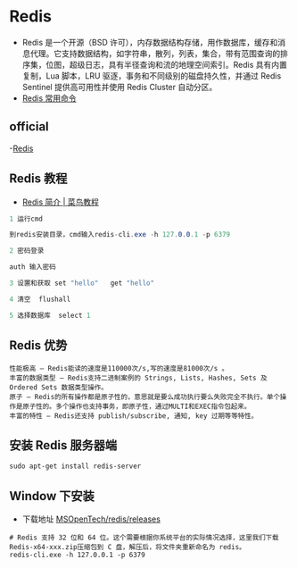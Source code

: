 # Redis

- Redis 是一个开源（BSD 许可），内存数据结构存储，用作数据库，缓存和消息代理。它支持数据结构，如字符串，散列，列表，集合，带有范围查询的排序集，位图，超级日志，具有半径查询和流的地理空间索引。Redis 具有内置复制，Lua 脚本，LRU 驱逐，事务和不同级别的磁盘持久性，并通过 Redis Sentinel 提供高可用性并使用 Redis Cluster 自动分区。
- [Redis 常用命令](https://blog.csdn.net/hanjun0612/article/details/93513640)

## official

-[Redis](https://redis.io/)

## Redis 教程

- [Redis 简介 | 菜鸟教程](http://www.runoob.com/redis/redis-intro.html)

```c#
1 运行cmd

到redis安装目录，cmd输入redis-cli.exe -h 127.0.0.1 -p 6379

2 密码登录

auth 输入密码

3 设置和获取 set "hello"   get "hello"

4 清空  flushall

5 选择数据库  select 1

```

## Redis 优势

```text
性能极高 – Redis能读的速度是110000次/s,写的速度是81000次/s 。
丰富的数据类型 – Redis支持二进制案例的 Strings, Lists, Hashes, Sets 及 Ordered Sets 数据类型操作。
原子 – Redis的所有操作都是原子性的，意思就是要么成功执行要么失败完全不执行。单个操作是原子性的。多个操作也支持事务，即原子性，通过MULTI和EXEC指令包起来。
丰富的特性 – Redis还支持 publish/subscribe, 通知, key 过期等等特性。
```

## 安装 Redis 服务器端

```shell
sudo apt-get install redis-server
```

## Window 下安装

- 下载地址 [MSOpenTech/redis/releases](https://github.com/MSOpenTech/redis/releases)

```shell
# Redis 支持 32 位和 64 位。这个需要根据你系统平台的实际情况选择，这里我们下载 Redis-x64-xxx.zip压缩包到 C 盘，解压后，将文件夹重新命名为 redis。
redis-cli.exe -h 127.0.0.1 -p 6379
```
